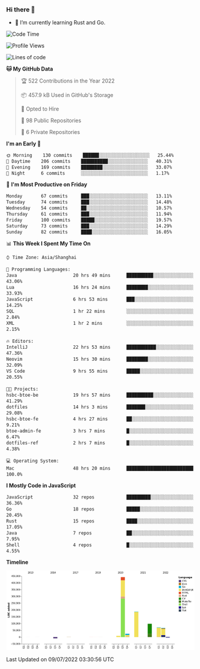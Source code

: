 ### Hi there 👋

- 🌱 I’m currently learning Rust and Go.

<!--START_SECTION:waka-->
![Code Time](http://img.shields.io/badge/Code%20Time-544%20hrs%2055%20mins-blue)

![Profile Views](http://img.shields.io/badge/Profile%20Views-0-blue)

![Lines of code](https://img.shields.io/badge/From%20Hello%20World%20I%27ve%20Written-895%20Thousand%20lines%20of%20code-blue)

**🐱 My GitHub Data** 

> 🏆 522 Contributions in the Year 2022
 > 
> 📦 457.9 kB Used in GitHub's Storage 
 > 
> 💼 Opted to Hire
 > 
> 📜 98 Public Repositories 
 > 
> 🔑 6 Private Repositories  
 > 
**I'm an Early 🐤** 

```text
🌞 Morning    130 commits    ██████░░░░░░░░░░░░░░░░░░░   25.44% 
🌆 Daytime    206 commits    ██████████░░░░░░░░░░░░░░░   40.31% 
🌃 Evening    169 commits    ████████░░░░░░░░░░░░░░░░░   33.07% 
🌙 Night      6 commits      ░░░░░░░░░░░░░░░░░░░░░░░░░   1.17%

```
📅 **I'm Most Productive on Friday** 

```text
Monday       67 commits     ███░░░░░░░░░░░░░░░░░░░░░░   13.11% 
Tuesday      74 commits     ███░░░░░░░░░░░░░░░░░░░░░░   14.48% 
Wednesday    54 commits     ██░░░░░░░░░░░░░░░░░░░░░░░   10.57% 
Thursday     61 commits     ███░░░░░░░░░░░░░░░░░░░░░░   11.94% 
Friday       100 commits    █████░░░░░░░░░░░░░░░░░░░░   19.57% 
Saturday     73 commits     ███░░░░░░░░░░░░░░░░░░░░░░   14.29% 
Sunday       82 commits     ████░░░░░░░░░░░░░░░░░░░░░   16.05%

```


📊 **This Week I Spent My Time On** 

```text
⌚︎ Time Zone: Asia/Shanghai

💬 Programming Languages: 
Java                     20 hrs 49 mins      ██████████░░░░░░░░░░░░░░░   43.06% 
Lua                      16 hrs 24 mins      ████████░░░░░░░░░░░░░░░░░   33.93% 
JavaScript               6 hrs 53 mins       ███░░░░░░░░░░░░░░░░░░░░░░   14.25% 
SQL                      1 hr 22 mins        ░░░░░░░░░░░░░░░░░░░░░░░░░   2.84% 
XML                      1 hr 2 mins         ░░░░░░░░░░░░░░░░░░░░░░░░░   2.15%

🔥 Editors: 
IntelliJ                 22 hrs 53 mins      ███████████░░░░░░░░░░░░░░   47.36% 
Neovim                   15 hrs 30 mins      ████████░░░░░░░░░░░░░░░░░   32.09% 
VS Code                  9 hrs 55 mins       █████░░░░░░░░░░░░░░░░░░░░   20.55%

🐱‍💻 Projects: 
hsbc-btoe-be             19 hrs 57 mins      ██████████░░░░░░░░░░░░░░░   41.29% 
dotfiles                 14 hrs 3 mins       ███████░░░░░░░░░░░░░░░░░░   29.08% 
hsbc-btoe-fe             4 hrs 27 mins       ██░░░░░░░░░░░░░░░░░░░░░░░   9.21% 
btoe-admin-fe            3 hrs 7 mins        █░░░░░░░░░░░░░░░░░░░░░░░░   6.47% 
dotfiles-ref             2 hrs 7 mins        █░░░░░░░░░░░░░░░░░░░░░░░░   4.38%

💻 Operating System: 
Mac                      48 hrs 20 mins      █████████████████████████   100.0%

```

**I Mostly Code in JavaScript** 

```text
JavaScript               32 repos            █████████░░░░░░░░░░░░░░░░   36.36% 
Go                       18 repos            █████░░░░░░░░░░░░░░░░░░░░   20.45% 
Rust                     15 repos            ████░░░░░░░░░░░░░░░░░░░░░   17.05% 
Java                     7 repos             ██░░░░░░░░░░░░░░░░░░░░░░░   7.95% 
Shell                    4 repos             █░░░░░░░░░░░░░░░░░░░░░░░░   4.55%

```


**Timeline**

![Chart not found](https://raw.githubusercontent.com/elton/elton/main/charts/bar_graph.png) 


 Last Updated on 09/07/2022 03:30:56 UTC
<!--END_SECTION:waka-->

<!--
**elton/elton** is a ✨ _special_ ✨ repository because its `README.md` (this file) appears on your GitHub profile.

Here are some ideas to get you started:

- 🔭 I’m currently working on ...
- 🌱 I’m currently learning ...
- 👯 I’m looking to collaborate on ...
- 🤔 I’m looking for help with ...
- 💬 Ask me about ...
- 📫 How to reach me: ...
- 😄 Pronouns: ...
- ⚡ Fun fact: ...
-->
